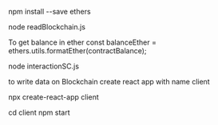 npm install --save ethers


node readBlockchain.js

To get balance in ether 
const balanceEther = ethers.utils.formatEther(contractBalance);

node interactionSC.js

to write data on Blockchain 
create react app with name client 

npx create-react-app client 

cd client
npm start